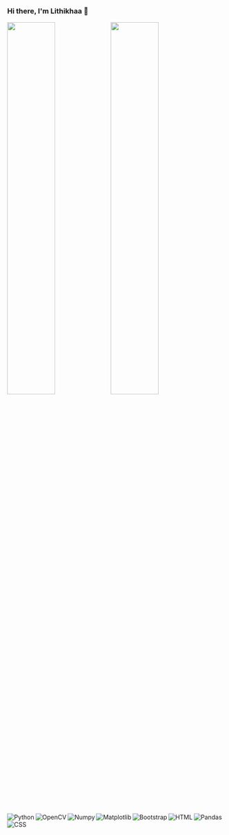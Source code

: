 ### Hi there, I'm Lithikhaa 👋

<img align = "left" width="47%"   src="https://github-readme-stats.vercel.app/api?username=Lithikhaa&show_icons=true&theme=radical" />
<img align = "left" width="47%"  src= "https://github-readme-stats.vercel.app/api/top-langs/?username=Lithikhaa&layout=compact" />


<img alt="Python" align = "left" src ="https://img.shields.io/badge/python-3670A0?style=for-the-badge&logo=python&logoColor=ffdd54" />
<img alt="OpenCV" align = "left" src ="https://img.shields.io/badge/opencv-%23white.svg?style=for-the-badge&logo=opencv&logoColor=white" />
<img alt="Numpy" align = "left" src ="https://img.shields.io/badge/numpy-%23013243.svg?style=for-the-badge&logo=numpy&logoColor=white" />
<img alt="Pandas" align = "bottom" src ="https://img.shields.io/badge/pandas-%23150458.svg?style=for-the-badge&logo=pandas&logoColor=white" />
<img alt="Matplotlib" align = "left" src ="https://img.shields.io/badge/Matplotlib-%23ffffff.svg?style=for-the-badge&logo=Matplotlib&logoColor=black)" />
<img alt="Bootstrap" align = "left" src ="https://img.shields.io/badge/bootstrap-%23563D7C.svg?style=for-the-badge&logo=bootstrap&logoColor=white" />
<img alt="HTML" align = "left" src ="https://img.shields.io/badge/html5-%23E34F26.svg?style=for-the-badge&logo=html5&logoColor=white" />
<img alt="CSS"  align = "left" src ="https://img.shields.io/badge/css3-%231572B6.svg?style=for-the-badge&logo=css3&logoColor=white" />


<!--
**Lithikhaa/Lithikhaa** is a ✨ _special_ ✨ repository because its `README.md` (this file) appears on your GitHub profile.

Here are some ideas to get you started:

- 🔭 I’m currently working on ...
- 🌱 I’m currently learning ...
- 👯 I’m looking to collaborate on ...
- 🤔 I’m looking for help with ...
- 💬 Ask me about ...
- 📫 How to reach me: ...
- 😄 Pronouns: ...
- ⚡ Fun fact: ...
-->
